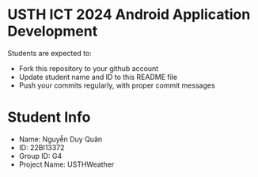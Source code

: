 USTH ICT 2024 Android Application Development
=====================================================

Students are expected to:

* Fork this repository to your github account
* Update student name and ID to this README file
* Push your commits regularly, with proper commit messages

Student Info
=======================

* Name: Nguyễn Duy Quân
* ID: 22BI13372
* Group ID: G4
* Project Name: USTHWeather
